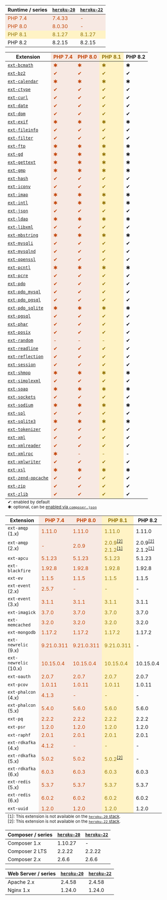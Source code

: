 <!-- BEGIN RUNTIMES -->
<!-- THIS SECTION, BEGINNING WITH THE MARKER COMMENT ABOVE, IS AUTOMATICALLY GENERATED; DO NOT EDIT CONTENT BELOW BY HAND OR REMOVE MARKER ABOVE -->
<table>
	<thead>
		<tr>
			<th>Runtime&nbsp;/&nbsp;series</th>
			<th><a href="/articles/heroku-20-stack"><code>heroku-20</code></a></th>
			<th><a href="/articles/heroku-22-stack"><code>heroku-22</code></a></th>
		</tr>
	</thead>
	<tbody>
		<tr style="background-color: rgba(194, 66, 0, 0.1); color: #C24200">
			<td style="white-space:nowrap">PHP 7.4</td>
			<td>7.4.33</td>
			<td>-</td>
		</tr>
		<tr style="background-color: rgba(194, 66, 0, 0.1); color: #C24200">
			<td style="white-space:nowrap">PHP 8.0</td>
			<td>8.0.30</td>
			<td>-</td>
		</tr>
		<tr style="background-color: #fff3c5; color: #927200">
			<td style="white-space:nowrap">PHP 8.1</td>
			<td>8.1.27</td>
			<td>8.1.27</td>
		</tr>
		<tr>
			<td style="white-space:nowrap">PHP 8.2</td>
			<td>8.2.15</td>
			<td>8.2.15</td>
		</tr>
	</tbody>
</table>
<!-- THIS SECTION, ENDING WITH THE MARKER BELOW, IS AUTOMATICALLY GENERATED; DO NOT EDIT CONTENT ABOVE BY HAND OR REMOVE MARKER BELOW -->
<!-- END RUNTIMES -->
<!-- BEGIN BUILT-IN_EXTENSIONS -->
<!-- THIS SECTION, BEGINNING WITH THE MARKER COMMENT ABOVE, IS AUTOMATICALLY GENERATED; DO NOT EDIT CONTENT BELOW BY HAND OR REMOVE MARKER ABOVE -->
<table>
	<thead>
		<tr>
			<th>Extension</th>
			<th style="background-color: rgba(194, 66, 0, 0.1); color: #C24200">PHP 7.4</th>
			<th style="background-color: rgba(194, 66, 0, 0.1); color: #C24200">PHP 8.0</th>
			<th style="background-color: #fff3c5; color: #927200">PHP 8.1</th>
			<th>PHP 8.2</th>
		</tr>
	</thead>
	<tbody>
		<tr>
			<td style="white-space: nowrap"><code><a href="http://php.net/bcmath">ext-bcmath</a></code></td>
			<td style="background-color: rgba(194, 66, 0, 0.1); color: #C24200">&#x2731;</td>
			<td style="background-color: rgba(194, 66, 0, 0.1); color: #C24200">&#x2731;</td>
			<td style="background-color: #fff3c5; color: #927200">&#x2731;</td>
			<td>&#x2731;</td>
		</tr>
		<tr>
			<td style="white-space: nowrap"><code><a href="http://php.net/bzip2">ext-bz2</a></code></td>
			<td style="background-color: rgba(194, 66, 0, 0.1); color: #C24200">&#x2714;</td>
			<td style="background-color: rgba(194, 66, 0, 0.1); color: #C24200">&#x2714;</td>
			<td style="background-color: #fff3c5; color: #927200">&#x2714;</td>
			<td>&#x2714;</td>
		</tr>
		<tr>
			<td style="white-space: nowrap"><code><a href="http://php.net/calendar">ext-calendar</a></code></td>
			<td style="background-color: rgba(194, 66, 0, 0.1); color: #C24200">&#x2731;</td>
			<td style="background-color: rgba(194, 66, 0, 0.1); color: #C24200">&#x2731;</td>
			<td style="background-color: #fff3c5; color: #927200">&#x2731;</td>
			<td>&#x2731;</td>
		</tr>
		<tr>
			<td style="white-space: nowrap"><code><a href="http://php.net/ctype">ext-ctype</a></code></td>
			<td style="background-color: rgba(194, 66, 0, 0.1); color: #C24200">&#x2714;</td>
			<td style="background-color: rgba(194, 66, 0, 0.1); color: #C24200">&#x2714;</td>
			<td style="background-color: #fff3c5; color: #927200">&#x2714;</td>
			<td>&#x2714;</td>
		</tr>
		<tr>
			<td style="white-space: nowrap"><code><a href="http://php.net/curl">ext-curl</a></code></td>
			<td style="background-color: rgba(194, 66, 0, 0.1); color: #C24200">&#x2714;</td>
			<td style="background-color: rgba(194, 66, 0, 0.1); color: #C24200">&#x2714;</td>
			<td style="background-color: #fff3c5; color: #927200">&#x2714;</td>
			<td>&#x2714;</td>
		</tr>
		<tr>
			<td style="white-space: nowrap"><code><a href="http://php.net/date">ext-date</a></code></td>
			<td style="background-color: rgba(194, 66, 0, 0.1); color: #C24200">&#x2714;</td>
			<td style="background-color: rgba(194, 66, 0, 0.1); color: #C24200">&#x2714;</td>
			<td style="background-color: #fff3c5; color: #927200">&#x2714;</td>
			<td>&#x2714;</td>
		</tr>
		<tr>
			<td style="white-space: nowrap"><code><a href="http://php.net/dom">ext-dom</a></code></td>
			<td style="background-color: rgba(194, 66, 0, 0.1); color: #C24200">&#x2714;</td>
			<td style="background-color: rgba(194, 66, 0, 0.1); color: #C24200">&#x2714;</td>
			<td style="background-color: #fff3c5; color: #927200">&#x2714;</td>
			<td>&#x2714;</td>
		</tr>
		<tr>
			<td style="white-space: nowrap"><code><a href="http://php.net/exif">ext-exif</a></code></td>
			<td style="background-color: rgba(194, 66, 0, 0.1); color: #C24200">&#x2731;</td>
			<td style="background-color: rgba(194, 66, 0, 0.1); color: #C24200">&#x2731;</td>
			<td style="background-color: #fff3c5; color: #927200">&#x2731;</td>
			<td>&#x2731;</td>
		</tr>
		<tr>
			<td style="white-space: nowrap"><code><a href="http://php.net/fileinfo">ext-fileinfo</a></code></td>
			<td style="background-color: rgba(194, 66, 0, 0.1); color: #C24200">&#x2714;</td>
			<td style="background-color: rgba(194, 66, 0, 0.1); color: #C24200">&#x2714;</td>
			<td style="background-color: #fff3c5; color: #927200">&#x2714;</td>
			<td>&#x2714;</td>
		</tr>
		<tr>
			<td style="white-space: nowrap"><code><a href="http://php.net/filter">ext-filter</a></code></td>
			<td style="background-color: rgba(194, 66, 0, 0.1); color: #C24200">&#x2714;</td>
			<td style="background-color: rgba(194, 66, 0, 0.1); color: #C24200">&#x2714;</td>
			<td style="background-color: #fff3c5; color: #927200">&#x2714;</td>
			<td>&#x2714;</td>
		</tr>
		<tr>
			<td style="white-space: nowrap"><code><a href="http://php.net/ftp">ext-ftp</a></code></td>
			<td style="background-color: rgba(194, 66, 0, 0.1); color: #C24200">&#x2731;</td>
			<td style="background-color: rgba(194, 66, 0, 0.1); color: #C24200">&#x2731;</td>
			<td style="background-color: #fff3c5; color: #927200">&#x2731;</td>
			<td>&#x2731;</td>
		</tr>
		<tr>
			<td style="white-space: nowrap"><code><a href="http://php.net/gd">ext-gd</a></code></td>
			<td style="background-color: rgba(194, 66, 0, 0.1); color: #C24200">&#x2731;</td>
			<td style="background-color: rgba(194, 66, 0, 0.1); color: #C24200">&#x2731;</td>
			<td style="background-color: #fff3c5; color: #927200">&#x2731;</td>
			<td>&#x2731;</td>
		</tr>
		<tr>
			<td style="white-space: nowrap"><code><a href="http://php.net/gettext">ext-gettext</a></code></td>
			<td style="background-color: rgba(194, 66, 0, 0.1); color: #C24200">&#x2731;</td>
			<td style="background-color: rgba(194, 66, 0, 0.1); color: #C24200">&#x2731;</td>
			<td style="background-color: #fff3c5; color: #927200">&#x2731;</td>
			<td>&#x2731;</td>
		</tr>
		<tr>
			<td style="white-space: nowrap"><code><a href="http://php.net/gmp">ext-gmp</a></code></td>
			<td style="background-color: rgba(194, 66, 0, 0.1); color: #C24200">&#x2731;</td>
			<td style="background-color: rgba(194, 66, 0, 0.1); color: #C24200">&#x2731;</td>
			<td style="background-color: #fff3c5; color: #927200">&#x2731;</td>
			<td>&#x2731;</td>
		</tr>
		<tr>
			<td style="white-space: nowrap"><code><a href="http://php.net/hash">ext-hash</a></code></td>
			<td style="background-color: rgba(194, 66, 0, 0.1); color: #C24200">&#x2714;</td>
			<td style="background-color: rgba(194, 66, 0, 0.1); color: #C24200">&#x2714;</td>
			<td style="background-color: #fff3c5; color: #927200">&#x2714;</td>
			<td>&#x2714;</td>
		</tr>
		<tr>
			<td style="white-space: nowrap"><code><a href="http://php.net/iconv">ext-iconv</a></code></td>
			<td style="background-color: rgba(194, 66, 0, 0.1); color: #C24200">&#x2714;</td>
			<td style="background-color: rgba(194, 66, 0, 0.1); color: #C24200">&#x2714;</td>
			<td style="background-color: #fff3c5; color: #927200">&#x2714;</td>
			<td>&#x2714;</td>
		</tr>
		<tr>
			<td style="white-space: nowrap"><code><a href="http://php.net/imap">ext-imap</a></code></td>
			<td style="background-color: rgba(194, 66, 0, 0.1); color: #C24200">&#x2731;</td>
			<td style="background-color: rgba(194, 66, 0, 0.1); color: #C24200">&#x2731;</td>
			<td style="background-color: #fff3c5; color: #927200">&#x2731;</td>
			<td>&#x2731;</td>
		</tr>
		<tr>
			<td style="white-space: nowrap"><code><a href="http://php.net/intl">ext-intl</a></code></td>
			<td style="background-color: rgba(194, 66, 0, 0.1); color: #C24200">&#x2731;</td>
			<td style="background-color: rgba(194, 66, 0, 0.1); color: #C24200">&#x2731;</td>
			<td style="background-color: #fff3c5; color: #927200">&#x2731;</td>
			<td>&#x2731;</td>
		</tr>
		<tr>
			<td style="white-space: nowrap"><code><a href="http://php.net/json">ext-json</a></code></td>
			<td style="background-color: rgba(194, 66, 0, 0.1); color: #C24200">&#x2714;</td>
			<td style="background-color: rgba(194, 66, 0, 0.1); color: #C24200">&#x2714;</td>
			<td style="background-color: #fff3c5; color: #927200">&#x2714;</td>
			<td>&#x2714;</td>
		</tr>
		<tr>
			<td style="white-space: nowrap"><code><a href="http://php.net/ldap">ext-ldap</a></code></td>
			<td style="background-color: rgba(194, 66, 0, 0.1); color: #C24200">&#x2731;</td>
			<td style="background-color: rgba(194, 66, 0, 0.1); color: #C24200">&#x2731;</td>
			<td style="background-color: #fff3c5; color: #927200">&#x2731;</td>
			<td>&#x2731;</td>
		</tr>
		<tr>
			<td style="white-space: nowrap"><code><a href="http://php.net/libxml">ext-libxml</a></code></td>
			<td style="background-color: rgba(194, 66, 0, 0.1); color: #C24200">&#x2714;</td>
			<td style="background-color: rgba(194, 66, 0, 0.1); color: #C24200">&#x2714;</td>
			<td style="background-color: #fff3c5; color: #927200">&#x2714;</td>
			<td>&#x2714;</td>
		</tr>
		<tr>
			<td style="white-space: nowrap"><code><a href="http://php.net/mbstring">ext-mbstring</a></code></td>
			<td style="background-color: rgba(194, 66, 0, 0.1); color: #C24200">&#x2731;</td>
			<td style="background-color: rgba(194, 66, 0, 0.1); color: #C24200">&#x2731;</td>
			<td style="background-color: #fff3c5; color: #927200">&#x2731;</td>
			<td>&#x2731;</td>
		</tr>
		<tr>
			<td style="white-space: nowrap"><code><a href="http://php.net/mysqli">ext-mysqli</a></code></td>
			<td style="background-color: rgba(194, 66, 0, 0.1); color: #C24200">&#x2714;</td>
			<td style="background-color: rgba(194, 66, 0, 0.1); color: #C24200">&#x2714;</td>
			<td style="background-color: #fff3c5; color: #927200">&#x2714;</td>
			<td>&#x2714;</td>
		</tr>
		<tr>
			<td style="white-space: nowrap"><code><a href="http://php.net/mysqlnd">ext-mysqlnd</a></code></td>
			<td style="background-color: rgba(194, 66, 0, 0.1); color: #C24200">&#x2714;</td>
			<td style="background-color: rgba(194, 66, 0, 0.1); color: #C24200">&#x2714;</td>
			<td style="background-color: #fff3c5; color: #927200">&#x2714;</td>
			<td>&#x2714;</td>
		</tr>
		<tr>
			<td style="white-space: nowrap"><code><a href="http://php.net/openssl">ext-openssl</a></code></td>
			<td style="background-color: rgba(194, 66, 0, 0.1); color: #C24200">&#x2714;</td>
			<td style="background-color: rgba(194, 66, 0, 0.1); color: #C24200">&#x2714;</td>
			<td style="background-color: #fff3c5; color: #927200">&#x2714;</td>
			<td>&#x2714;</td>
		</tr>
		<tr>
			<td style="white-space: nowrap"><code><a href="http://php.net/pcntl">ext-pcntl</a></code></td>
			<td style="background-color: rgba(194, 66, 0, 0.1); color: #C24200">&#x2731;</td>
			<td style="background-color: rgba(194, 66, 0, 0.1); color: #C24200">&#x2731;</td>
			<td style="background-color: #fff3c5; color: #927200">&#x2731;</td>
			<td>&#x2731;</td>
		</tr>
		<tr>
			<td style="white-space: nowrap"><code><a href="http://php.net/pcre">ext-pcre</a></code></td>
			<td style="background-color: rgba(194, 66, 0, 0.1); color: #C24200">&#x2714;</td>
			<td style="background-color: rgba(194, 66, 0, 0.1); color: #C24200">&#x2714;</td>
			<td style="background-color: #fff3c5; color: #927200">&#x2714;</td>
			<td>&#x2714;</td>
		</tr>
		<tr>
			<td style="white-space: nowrap"><code><a href="http://php.net/pdo">ext-pdo</a></code></td>
			<td style="background-color: rgba(194, 66, 0, 0.1); color: #C24200">&#x2714;</td>
			<td style="background-color: rgba(194, 66, 0, 0.1); color: #C24200">&#x2714;</td>
			<td style="background-color: #fff3c5; color: #927200">&#x2714;</td>
			<td>&#x2714;</td>
		</tr>
		<tr>
			<td style="white-space: nowrap"><code><a href="http://php.net/pdo_mysql">ext-pdo_mysql</a></code></td>
			<td style="background-color: rgba(194, 66, 0, 0.1); color: #C24200">&#x2714;</td>
			<td style="background-color: rgba(194, 66, 0, 0.1); color: #C24200">&#x2714;</td>
			<td style="background-color: #fff3c5; color: #927200">&#x2714;</td>
			<td>&#x2714;</td>
		</tr>
		<tr>
			<td style="white-space: nowrap"><code><a href="http://php.net/pdo_pgsql">ext-pdo_pgsql</a></code></td>
			<td style="background-color: rgba(194, 66, 0, 0.1); color: #C24200">&#x2714;</td>
			<td style="background-color: rgba(194, 66, 0, 0.1); color: #C24200">&#x2714;</td>
			<td style="background-color: #fff3c5; color: #927200">&#x2714;</td>
			<td>&#x2714;</td>
		</tr>
		<tr>
			<td style="white-space: nowrap"><code><a href="http://php.net/pdo_sqlite">ext-pdo_sqlite</a></code></td>
			<td style="background-color: rgba(194, 66, 0, 0.1); color: #C24200">&#x2731;</td>
			<td style="background-color: rgba(194, 66, 0, 0.1); color: #C24200">&#x2731;</td>
			<td style="background-color: #fff3c5; color: #927200">&#x2731;</td>
			<td>&#x2731;</td>
		</tr>
		<tr>
			<td style="white-space: nowrap"><code><a href="http://php.net/pgsql">ext-pgsql</a></code></td>
			<td style="background-color: rgba(194, 66, 0, 0.1); color: #C24200">&#x2714;</td>
			<td style="background-color: rgba(194, 66, 0, 0.1); color: #C24200">&#x2714;</td>
			<td style="background-color: #fff3c5; color: #927200">&#x2714;</td>
			<td>&#x2714;</td>
		</tr>
		<tr>
			<td style="white-space: nowrap"><code><a href="http://php.net/phar">ext-phar</a></code></td>
			<td style="background-color: rgba(194, 66, 0, 0.1); color: #C24200">&#x2714;</td>
			<td style="background-color: rgba(194, 66, 0, 0.1); color: #C24200">&#x2714;</td>
			<td style="background-color: #fff3c5; color: #927200">&#x2714;</td>
			<td>&#x2714;</td>
		</tr>
		<tr>
			<td style="white-space: nowrap"><code><a href="http://php.net/posix">ext-posix</a></code></td>
			<td style="background-color: rgba(194, 66, 0, 0.1); color: #C24200">&#x2714;</td>
			<td style="background-color: rgba(194, 66, 0, 0.1); color: #C24200">&#x2714;</td>
			<td style="background-color: #fff3c5; color: #927200">&#x2714;</td>
			<td>&#x2714;</td>
		</tr>
		<tr>
			<td style="white-space: nowrap"><code><a href="http://php.net/random">ext-random</a></code></td>
			<td style="background-color: rgba(194, 66, 0, 0.1); color: #C24200">-</td>
			<td style="background-color: rgba(194, 66, 0, 0.1); color: #C24200">-</td>
			<td style="background-color: #fff3c5; color: #927200">-</td>
			<td>&#x2714;</td>
		</tr>
		<tr>
			<td style="white-space: nowrap"><code><a href="http://php.net/readline">ext-readline</a></code></td>
			<td style="background-color: rgba(194, 66, 0, 0.1); color: #C24200">&#x2714;</td>
			<td style="background-color: rgba(194, 66, 0, 0.1); color: #C24200">&#x2714;</td>
			<td style="background-color: #fff3c5; color: #927200">&#x2714;</td>
			<td>&#x2714;</td>
		</tr>
		<tr>
			<td style="white-space: nowrap"><code><a href="http://php.net/reflection">ext-reflection</a></code></td>
			<td style="background-color: rgba(194, 66, 0, 0.1); color: #C24200">&#x2714;</td>
			<td style="background-color: rgba(194, 66, 0, 0.1); color: #C24200">&#x2714;</td>
			<td style="background-color: #fff3c5; color: #927200">&#x2714;</td>
			<td>&#x2714;</td>
		</tr>
		<tr>
			<td style="white-space: nowrap"><code><a href="http://php.net/session">ext-session</a></code></td>
			<td style="background-color: rgba(194, 66, 0, 0.1); color: #C24200">&#x2714;</td>
			<td style="background-color: rgba(194, 66, 0, 0.1); color: #C24200">&#x2714;</td>
			<td style="background-color: #fff3c5; color: #927200">&#x2714;</td>
			<td>&#x2714;</td>
		</tr>
		<tr>
			<td style="white-space: nowrap"><code><a href="http://php.net/shmop">ext-shmop</a></code></td>
			<td style="background-color: rgba(194, 66, 0, 0.1); color: #C24200">&#x2731;</td>
			<td style="background-color: rgba(194, 66, 0, 0.1); color: #C24200">&#x2731;</td>
			<td style="background-color: #fff3c5; color: #927200">&#x2731;</td>
			<td>&#x2731;</td>
		</tr>
		<tr>
			<td style="white-space: nowrap"><code><a href="http://php.net/simplexml">ext-simplexml</a></code></td>
			<td style="background-color: rgba(194, 66, 0, 0.1); color: #C24200">&#x2714;</td>
			<td style="background-color: rgba(194, 66, 0, 0.1); color: #C24200">&#x2714;</td>
			<td style="background-color: #fff3c5; color: #927200">&#x2714;</td>
			<td>&#x2714;</td>
		</tr>
		<tr>
			<td style="white-space: nowrap"><code><a href="http://php.net/soap">ext-soap</a></code></td>
			<td style="background-color: rgba(194, 66, 0, 0.1); color: #C24200">&#x2731;</td>
			<td style="background-color: rgba(194, 66, 0, 0.1); color: #C24200">&#x2731;</td>
			<td style="background-color: #fff3c5; color: #927200">&#x2731;</td>
			<td>&#x2731;</td>
		</tr>
		<tr>
			<td style="white-space: nowrap"><code><a href="http://php.net/sockets">ext-sockets</a></code></td>
			<td style="background-color: rgba(194, 66, 0, 0.1); color: #C24200">&#x2714;</td>
			<td style="background-color: rgba(194, 66, 0, 0.1); color: #C24200">&#x2714;</td>
			<td style="background-color: #fff3c5; color: #927200">&#x2714;</td>
			<td>&#x2714;</td>
		</tr>
		<tr>
			<td style="white-space: nowrap"><code><a href="http://php.net/sodium">ext-sodium</a></code></td>
			<td style="background-color: rgba(194, 66, 0, 0.1); color: #C24200">&#x2731;</td>
			<td style="background-color: rgba(194, 66, 0, 0.1); color: #C24200">&#x2731;</td>
			<td style="background-color: #fff3c5; color: #927200">&#x2731;</td>
			<td>&#x2731;</td>
		</tr>
		<tr>
			<td style="white-space: nowrap"><code><a href="http://php.net/spl">ext-spl</a></code></td>
			<td style="background-color: rgba(194, 66, 0, 0.1); color: #C24200">&#x2714;</td>
			<td style="background-color: rgba(194, 66, 0, 0.1); color: #C24200">&#x2714;</td>
			<td style="background-color: #fff3c5; color: #927200">&#x2714;</td>
			<td>&#x2714;</td>
		</tr>
		<tr>
			<td style="white-space: nowrap"><code><a href="http://php.net/sqlite3">ext-sqlite3</a></code></td>
			<td style="background-color: rgba(194, 66, 0, 0.1); color: #C24200">&#x2731;</td>
			<td style="background-color: rgba(194, 66, 0, 0.1); color: #C24200">&#x2731;</td>
			<td style="background-color: #fff3c5; color: #927200">&#x2731;</td>
			<td>&#x2731;</td>
		</tr>
		<tr>
			<td style="white-space: nowrap"><code><a href="http://php.net/tokenizer">ext-tokenizer</a></code></td>
			<td style="background-color: rgba(194, 66, 0, 0.1); color: #C24200">&#x2714;</td>
			<td style="background-color: rgba(194, 66, 0, 0.1); color: #C24200">&#x2714;</td>
			<td style="background-color: #fff3c5; color: #927200">&#x2714;</td>
			<td>&#x2714;</td>
		</tr>
		<tr>
			<td style="white-space: nowrap"><code><a href="http://php.net/xml">ext-xml</a></code></td>
			<td style="background-color: rgba(194, 66, 0, 0.1); color: #C24200">&#x2714;</td>
			<td style="background-color: rgba(194, 66, 0, 0.1); color: #C24200">&#x2714;</td>
			<td style="background-color: #fff3c5; color: #927200">&#x2714;</td>
			<td>&#x2714;</td>
		</tr>
		<tr>
			<td style="white-space: nowrap"><code><a href="http://php.net/xmlreader">ext-xmlreader</a></code></td>
			<td style="background-color: rgba(194, 66, 0, 0.1); color: #C24200">&#x2714;</td>
			<td style="background-color: rgba(194, 66, 0, 0.1); color: #C24200">&#x2714;</td>
			<td style="background-color: #fff3c5; color: #927200">&#x2714;</td>
			<td>&#x2714;</td>
		</tr>
		<tr>
			<td style="white-space: nowrap"><code><a href="http://php.net/xmlrpc">ext-xmlrpc</a></code></td>
			<td style="background-color: rgba(194, 66, 0, 0.1); color: #C24200">&#x2731;</td>
			<td style="background-color: rgba(194, 66, 0, 0.1); color: #C24200">-</td>
			<td style="background-color: #fff3c5; color: #927200">-</td>
			<td>-</td>
		</tr>
		<tr>
			<td style="white-space: nowrap"><code><a href="http://php.net/xmlwriter">ext-xmlwriter</a></code></td>
			<td style="background-color: rgba(194, 66, 0, 0.1); color: #C24200">&#x2714;</td>
			<td style="background-color: rgba(194, 66, 0, 0.1); color: #C24200">&#x2714;</td>
			<td style="background-color: #fff3c5; color: #927200">&#x2714;</td>
			<td>&#x2714;</td>
		</tr>
		<tr>
			<td style="white-space: nowrap"><code><a href="http://php.net/xsl">ext-xsl</a></code></td>
			<td style="background-color: rgba(194, 66, 0, 0.1); color: #C24200">&#x2731;</td>
			<td style="background-color: rgba(194, 66, 0, 0.1); color: #C24200">&#x2731;</td>
			<td style="background-color: #fff3c5; color: #927200">&#x2731;</td>
			<td>&#x2731;</td>
		</tr>
		<tr>
			<td style="white-space: nowrap"><code><a href="http://php.net/opcache">ext-zend-opcache</a></code></td>
			<td style="background-color: rgba(194, 66, 0, 0.1); color: #C24200">&#x2714;</td>
			<td style="background-color: rgba(194, 66, 0, 0.1); color: #C24200">&#x2714;</td>
			<td style="background-color: #fff3c5; color: #927200">&#x2714;</td>
			<td>&#x2714;</td>
		</tr>
		<tr>
			<td style="white-space: nowrap"><code><a href="http://php.net/zip">ext-zip</a></code></td>
			<td style="background-color: rgba(194, 66, 0, 0.1); color: #C24200">&#x2714;</td>
			<td style="background-color: rgba(194, 66, 0, 0.1); color: #C24200">&#x2714;</td>
			<td style="background-color: #fff3c5; color: #927200">&#x2714;</td>
			<td>&#x2714;</td>
		</tr>
		<tr>
			<td style="white-space: nowrap"><code><a href="http://php.net/zlib">ext-zlib</a></code></td>
			<td style="background-color: rgba(194, 66, 0, 0.1); color: #C24200">&#x2714;</td>
			<td style="background-color: rgba(194, 66, 0, 0.1); color: #C24200">&#x2714;</td>
			<td style="background-color: #fff3c5; color: #927200">&#x2714;</td>
			<td>&#x2714;</td>
		</tr>
	</tbody>
	<tfoot>
		<tr>
			<td colspan="5">
				<small>&#x2714;: enabled by default</small><br/>
				<small>&#x2731;: optional, can be <a href="#using-optional-extensions">enabled via <code>composer.json</code></a></small><br/>
			</td>
		</tr>
	</tfoot>
</table>
<!-- THIS SECTION, ENDING WITH THE MARKER BELOW, IS AUTOMATICALLY GENERATED; DO NOT EDIT CONTENT ABOVE BY HAND OR REMOVE MARKER BELOW -->
<!-- END BUILT-IN_EXTENSIONS -->
<!-- BEGIN THIRD-PARTY_EXTENSIONS -->
<!-- THIS SECTION, BEGINNING WITH THE MARKER COMMENT ABOVE, IS AUTOMATICALLY GENERATED; DO NOT EDIT CONTENT BELOW BY HAND OR REMOVE MARKER ABOVE -->
<table>
	<thead>
		<tr>
			<th>Extension</th>
			<th style="background-color: rgba(194, 66, 0, 0.1); color: #C24200">PHP 7.4</th>
			<th style="background-color: rgba(194, 66, 0, 0.1); color: #C24200">PHP 8.0</th>
			<th style="background-color: #fff3c5; color: #927200">PHP 8.1</th>
			<th>PHP 8.2</th>
		</tr>
	</thead>
	<tbody>
		<tr>
			<td style="white-space: nowrap"><code>ext-amqp</code> (1.x)</td>
			<td style="background-color: rgba(194, 66, 0, 0.1); color: #C24200">1.11.0</td>
			<td style="background-color: rgba(194, 66, 0, 0.1); color: #C24200">1.11.0</td>
			<td style="background-color: #fff3c5; color: #927200">1.11.0</td>
			<td>1.11.0</td>
		</tr>
		<tr>
			<td style="white-space: nowrap"><code>ext-amqp</code> (2.x)</td>
			<td style="background-color: rgba(194, 66, 0, 0.1); color: #C24200">-</td>
			<td style="background-color: rgba(194, 66, 0, 0.1); color: #C24200">2.0.9</td>
			<td style="background-color: #fff3c5; color: #927200">2.0.9<sup><a title="not available on the heroku-22 stack" href="#footnote-third-party-ext-not-22">&#x200b;[&#x200b;2&#x200b;]</a></sup><br />2.1.2<sup><a title="not available on the heroku-20 stack" href="#footnote-third-party-ext-not-20">&#x200b;[&#x200b;1&#x200b;]</a></sup></td>
			<td>2.0.9<sup><a title="not available on the heroku-22 stack" href="#footnote-third-party-ext-not-22">&#x200b;[&#x200b;2&#x200b;]</a></sup><br />2.1.2<sup><a title="not available on the heroku-20 stack" href="#footnote-third-party-ext-not-20">&#x200b;[&#x200b;1&#x200b;]</a></sup></td>
		</tr>
		<tr>
			<td style="white-space: nowrap"><code>ext-apcu</code></td>
			<td style="background-color: rgba(194, 66, 0, 0.1); color: #C24200">5.1.23</td>
			<td style="background-color: rgba(194, 66, 0, 0.1); color: #C24200">5.1.23</td>
			<td style="background-color: #fff3c5; color: #927200">5.1.23</td>
			<td>5.1.23</td>
		</tr>
		<tr>
			<td style="white-space: nowrap"><code>ext-blackfire</code></td>
			<td style="background-color: rgba(194, 66, 0, 0.1); color: #C24200">1.92.8</td>
			<td style="background-color: rgba(194, 66, 0, 0.1); color: #C24200">1.92.8</td>
			<td style="background-color: #fff3c5; color: #927200">1.92.8</td>
			<td>1.92.8</td>
		</tr>
		<tr>
			<td style="white-space: nowrap"><code>ext-ev</code></td>
			<td style="background-color: rgba(194, 66, 0, 0.1); color: #C24200">1.1.5</td>
			<td style="background-color: rgba(194, 66, 0, 0.1); color: #C24200">1.1.5</td>
			<td style="background-color: #fff3c5; color: #927200">1.1.5</td>
			<td>1.1.5</td>
		</tr>
		<tr>
			<td style="white-space: nowrap"><code>ext-event</code> (2.x)</td>
			<td style="background-color: rgba(194, 66, 0, 0.1); color: #C24200">2.5.7</td>
			<td style="background-color: rgba(194, 66, 0, 0.1); color: #C24200">-</td>
			<td style="background-color: #fff3c5; color: #927200">-</td>
			<td>-</td>
		</tr>
		<tr>
			<td style="white-space: nowrap"><code>ext-event</code> (3.x)</td>
			<td style="background-color: rgba(194, 66, 0, 0.1); color: #C24200">3.1.1</td>
			<td style="background-color: rgba(194, 66, 0, 0.1); color: #C24200">3.1.1</td>
			<td style="background-color: #fff3c5; color: #927200">3.1.1</td>
			<td>3.1.1</td>
		</tr>
		<tr>
			<td style="white-space: nowrap"><code>ext-imagick</code></td>
			<td style="background-color: rgba(194, 66, 0, 0.1); color: #C24200">3.7.0</td>
			<td style="background-color: rgba(194, 66, 0, 0.1); color: #C24200">3.7.0</td>
			<td style="background-color: #fff3c5; color: #927200">3.7.0</td>
			<td>3.7.0</td>
		</tr>
		<tr>
			<td style="white-space: nowrap"><code>ext-memcached</code></td>
			<td style="background-color: rgba(194, 66, 0, 0.1); color: #C24200">3.2.0</td>
			<td style="background-color: rgba(194, 66, 0, 0.1); color: #C24200">3.2.0</td>
			<td style="background-color: #fff3c5; color: #927200">3.2.0</td>
			<td>3.2.0</td>
		</tr>
		<tr>
			<td style="white-space: nowrap"><code>ext-mongodb</code></td>
			<td style="background-color: rgba(194, 66, 0, 0.1); color: #C24200">1.17.2</td>
			<td style="background-color: rgba(194, 66, 0, 0.1); color: #C24200">1.17.2</td>
			<td style="background-color: #fff3c5; color: #927200">1.17.2</td>
			<td>1.17.2</td>
		</tr>
		<tr>
			<td style="white-space: nowrap"><code>ext-newrelic</code> (9.x)</td>
			<td style="background-color: rgba(194, 66, 0, 0.1); color: #C24200">9.21.0.311</td>
			<td style="background-color: rgba(194, 66, 0, 0.1); color: #C24200">9.21.0.311</td>
			<td style="background-color: #fff3c5; color: #927200">9.21.0.311</td>
			<td>-</td>
		</tr>
		<tr>
			<td style="white-space: nowrap"><code>ext-newrelic</code> (10.x)</td>
			<td style="background-color: rgba(194, 66, 0, 0.1); color: #C24200">10.15.0.4</td>
			<td style="background-color: rgba(194, 66, 0, 0.1); color: #C24200">10.15.0.4</td>
			<td style="background-color: #fff3c5; color: #927200">10.15.0.4</td>
			<td>10.15.0.4</td>
		</tr>
		<tr>
			<td style="white-space: nowrap"><code>ext-oauth</code></td>
			<td style="background-color: rgba(194, 66, 0, 0.1); color: #C24200">2.0.7</td>
			<td style="background-color: rgba(194, 66, 0, 0.1); color: #C24200">2.0.7</td>
			<td style="background-color: #fff3c5; color: #927200">2.0.7</td>
			<td>2.0.7</td>
		</tr>
		<tr>
			<td style="white-space: nowrap"><code>ext-pcov</code></td>
			<td style="background-color: rgba(194, 66, 0, 0.1); color: #C24200">1.0.11</td>
			<td style="background-color: rgba(194, 66, 0, 0.1); color: #C24200">1.0.11</td>
			<td style="background-color: #fff3c5; color: #927200">1.0.11</td>
			<td>1.0.11</td>
		</tr>
		<tr>
			<td style="white-space: nowrap"><code>ext-phalcon</code> (4.x)</td>
			<td style="background-color: rgba(194, 66, 0, 0.1); color: #C24200">4.1.3</td>
			<td style="background-color: rgba(194, 66, 0, 0.1); color: #C24200">-</td>
			<td style="background-color: #fff3c5; color: #927200">-</td>
			<td>-</td>
		</tr>
		<tr>
			<td style="white-space: nowrap"><code>ext-phalcon</code> (5.x)</td>
			<td style="background-color: rgba(194, 66, 0, 0.1); color: #C24200">5.4.0</td>
			<td style="background-color: rgba(194, 66, 0, 0.1); color: #C24200">5.6.0</td>
			<td style="background-color: #fff3c5; color: #927200">5.6.0</td>
			<td>5.6.0</td>
		</tr>
		<tr>
			<td style="white-space: nowrap"><code>ext-pq</code></td>
			<td style="background-color: rgba(194, 66, 0, 0.1); color: #C24200">2.2.2</td>
			<td style="background-color: rgba(194, 66, 0, 0.1); color: #C24200">2.2.2</td>
			<td style="background-color: #fff3c5; color: #927200">2.2.2</td>
			<td>2.2.2</td>
		</tr>
		<tr>
			<td style="white-space: nowrap"><code>ext-psr</code></td>
			<td style="background-color: rgba(194, 66, 0, 0.1); color: #C24200">1.2.0</td>
			<td style="background-color: rgba(194, 66, 0, 0.1); color: #C24200">1.2.0</td>
			<td style="background-color: #fff3c5; color: #927200">1.2.0</td>
			<td>1.2.0</td>
		</tr>
		<tr>
			<td style="white-space: nowrap"><code>ext-raphf</code></td>
			<td style="background-color: rgba(194, 66, 0, 0.1); color: #C24200">2.0.1</td>
			<td style="background-color: rgba(194, 66, 0, 0.1); color: #C24200">2.0.1</td>
			<td style="background-color: #fff3c5; color: #927200">2.0.1</td>
			<td>2.0.1</td>
		</tr>
		<tr>
			<td style="white-space: nowrap"><code>ext-rdkafka</code> (4.x)</td>
			<td style="background-color: rgba(194, 66, 0, 0.1); color: #C24200">4.1.2</td>
			<td style="background-color: rgba(194, 66, 0, 0.1); color: #C24200">-</td>
			<td style="background-color: #fff3c5; color: #927200">-</td>
			<td>-</td>
		</tr>
		<tr>
			<td style="white-space: nowrap"><code>ext-rdkafka</code> (5.x)</td>
			<td style="background-color: rgba(194, 66, 0, 0.1); color: #C24200">5.0.2</td>
			<td style="background-color: rgba(194, 66, 0, 0.1); color: #C24200">5.0.2</td>
			<td style="background-color: #fff3c5; color: #927200">5.0.2<sup><a title="not available on the heroku-22 stack" href="#footnote-third-party-ext-not-22">&#x200b;[&#x200b;2&#x200b;]</a></sup></td>
			<td>-</td>
		</tr>
		<tr>
			<td style="white-space: nowrap"><code>ext-rdkafka</code> (6.x)</td>
			<td style="background-color: rgba(194, 66, 0, 0.1); color: #C24200">6.0.3</td>
			<td style="background-color: rgba(194, 66, 0, 0.1); color: #C24200">6.0.3</td>
			<td style="background-color: #fff3c5; color: #927200">6.0.3</td>
			<td>6.0.3</td>
		</tr>
		<tr>
			<td style="white-space: nowrap"><code>ext-redis</code> (5.x)</td>
			<td style="background-color: rgba(194, 66, 0, 0.1); color: #C24200">5.3.7</td>
			<td style="background-color: rgba(194, 66, 0, 0.1); color: #C24200">5.3.7</td>
			<td style="background-color: #fff3c5; color: #927200">5.3.7</td>
			<td>5.3.7</td>
		</tr>
		<tr>
			<td style="white-space: nowrap"><code>ext-redis</code> (6.x)</td>
			<td style="background-color: rgba(194, 66, 0, 0.1); color: #C24200">6.0.2</td>
			<td style="background-color: rgba(194, 66, 0, 0.1); color: #C24200">6.0.2</td>
			<td style="background-color: #fff3c5; color: #927200">6.0.2</td>
			<td>6.0.2</td>
		</tr>
		<tr>
			<td style="white-space: nowrap"><code>ext-uuid</code></td>
			<td style="background-color: rgba(194, 66, 0, 0.1); color: #C24200">1.2.0</td>
			<td style="background-color: rgba(194, 66, 0, 0.1); color: #C24200">1.2.0</td>
			<td style="background-color: #fff3c5; color: #927200">1.2.0</td>
			<td>1.2.0</td>
		</tr>
	</tbody>
	<tfoot>
		<tr>
			<td colspan="5">
				<small id="footnote-third-party-ext-not-20">[1]: This extension is not available on the <a href="/articles/heroku-20-stack"><code>heroku-20</code> stack</a>.</small><br />
				<small id="footnote-third-party-ext-not-22">[2]: This extension is not available on the <a href="/articles/heroku-22-stack"><code>heroku-22</code> stack</a>.</small>
			</td>
		</tr>
	</tfoot>
</table>
<!-- THIS SECTION, ENDING WITH THE MARKER BELOW, IS AUTOMATICALLY GENERATED; DO NOT EDIT CONTENT ABOVE BY HAND OR REMOVE MARKER BELOW -->
<!-- END THIRD-PARTY_EXTENSIONS -->
<!-- BEGIN COMPOSERS -->
<!-- THIS SECTION, BEGINNING WITH THE MARKER COMMENT ABOVE, IS AUTOMATICALLY GENERATED; DO NOT EDIT CONTENT BELOW BY HAND OR REMOVE MARKER ABOVE -->
<table>
	<thead>
		<tr>
			<th>Composer&nbsp;/&nbsp;series</th>
			<th><a href="/articles/heroku-20-stack"><code>heroku-20</code></a></th>
			<th><a href="/articles/heroku-22-stack"><code>heroku-22</code></a></th>
		</tr>
	</thead>
	<tbody>
		<tr>
			<td style="white-space:nowrap">Composer 1.x</td>
			<td>1.10.27</td>
			<td>-</td>
		</tr>
		<tr>
			<td style="white-space:nowrap">Composer 2 LTS</td>
			<td>2.2.22</td>
			<td>2.2.22</td>
		</tr>
		<tr>
			<td style="white-space:nowrap">Composer 2.x</td>
			<td>2.6.6</td>
			<td>2.6.6</td>
		</tr>
	</tbody>
</table>
<!-- THIS SECTION, ENDING WITH THE MARKER BELOW, IS AUTOMATICALLY GENERATED; DO NOT EDIT CONTENT ABOVE BY HAND OR REMOVE MARKER BELOW -->
<!-- END COMPOSERS -->
<!-- BEGIN WEBSERVERS -->
<!-- THIS SECTION, BEGINNING WITH THE MARKER COMMENT ABOVE, IS AUTOMATICALLY GENERATED; DO NOT EDIT CONTENT BELOW BY HAND OR REMOVE MARKER ABOVE -->
<table>
	<thead>
		<tr>
			<th>Web Server&nbsp;/&nbsp;series</th>
			<th><a href="/articles/heroku-20-stack"><code>heroku-20</code></a></th>
			<th><a href="/articles/heroku-22-stack"><code>heroku-22</code></a></th>
		</tr>
	</thead>
	<tbody>
		<tr>
			<td style="white-space:nowrap">Apache 2.x</td>
			<td>2.4.58</td>
			<td>2.4.58</td>
		</tr>
		<tr>
			<td style="white-space:nowrap">Nginx 1.x</td>
			<td>1.24.0</td>
			<td>1.24.0</td>
		</tr>
	</tbody>
</table>
<!-- THIS SECTION, ENDING WITH THE MARKER BELOW, IS AUTOMATICALLY GENERATED; DO NOT EDIT CONTENT ABOVE BY HAND OR REMOVE MARKER BELOW -->
<!-- END WEBSERVERS -->
